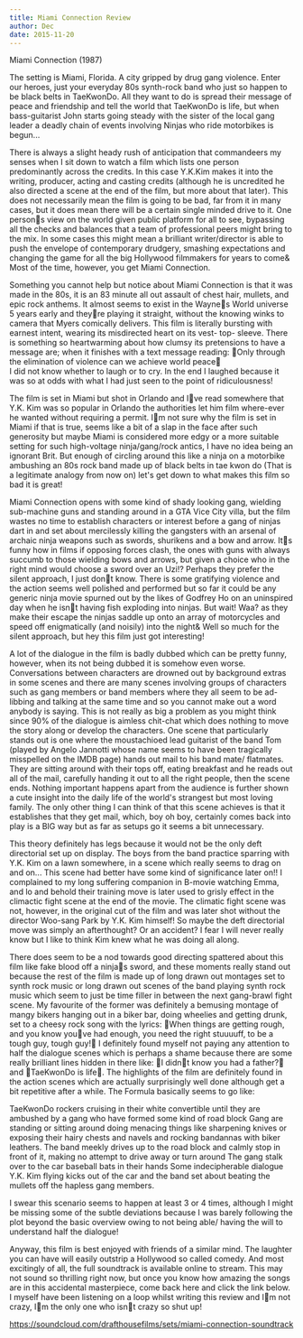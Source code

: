 ```yaml
---
title: Miami Connection Review
author: Dec
date: 2015-11-20
---
```

Miami Connection (1987)


The setting is Miami, Florida. A city gripped by drug gang violence.
Enter our heroes, just your everyday 80s synth-rock band who just so happen to be black belts in TaeKwonDo.
All they want to do is spread their message of peace and friendship and tell the world that TaeKwonDo is life, but when bass-guitarist John starts going steady with the sister of the local gang leader a deadly chain of events involving Ninjas who ride motorbikes is begun...

There is always a slight heady rush of anticipation that commandeers my senses when I sit down to watch a film which lists one person predominantly across the credits. In this case Y.K.Kim makes it into the writing, producer, acting and casting credits (although he is uncredited he also directed a scene at the end of the film, but more about that later). This does not necessarily mean the film is going to be bad, far from it in many cases, but it does mean there will be a certain single minded drive to it. One persons view on the world given public platform for all to see, bypassing all the checks and balances that a team of professional peers might bring to the mix. In some cases this might mean a brilliant writer/director is able to push the envelope of contemporary drudgery, smashing expectations and changing the game for all the big Hollywood filmmakers for years to come& Most of the time, however, you get Miami Connection.

Something you cannot help but notice about Miami Connection is that it was made in the 80s, it is an 83 minute all out assault of chest hair, mullets, and epic rock anthems. It almost seems to exist in the Waynes World universe 5 years early and theyre playing it straight, without the knowing winks to camera that Myers comically delivers. This film is literally bursting with earnest intent, wearing its misdirected heart on its vest- top- sleeve. There is something so heartwarming about how clumsy its pretensions to have a message are; when it finishes with a text message reading: 
Only through the elimination of violence can we achieve world peace  
I did not know whether to laugh or to cry. In the end I laughed because it was so at odds with what I had just seen to the point of ridiculousness!

 The film is set in Miami but shot in Orlando and Ive read somewhere that Y.K. Kim was so popular in Orlando the authorities let him film where-ever he wanted without requiring a permit. Im not sure why the film is set in Miami if that is true, seems like a bit of a slap in the face after such generosity but maybe Miami is considered more edgy or a more suitable setting for such high-voltage ninja/gang/rock antics, I have no idea being an ignorant Brit. But enough of circling around this like a ninja on a motorbike ambushing an 80s rock band made up of black belts in tae kwon do (That is a legitimate analogy from now on) let's get down to what makes this film so bad it is great!


Miami Connection opens with some kind of shady looking gang, wielding sub-machine guns and  standing around in a GTA Vice City villa, but the film wastes no time to establish characters or interest before a gang of ninjas dart in and set about mercilessly killing the gangsters with an arsenal of archaic ninja weapons such as swords, shurikens and a bow and arrow. Its funny how in films if opposing forces clash, the ones with guns with always succumb to those wielding bows and arrows, but given a choice who in the right mind would choose a sword over an Uzi!? Perhaps they prefer the silent approach, I just dont know. There is some gratifying violence and the action seems well polished and performed but so far it could be any generic ninja movie spurned out by the likes of Godfrey Ho on an uninspired day when he isnt having fish exploding into ninjas. But wait! Waa? as they make their escape the ninjas saddle up onto an array of motorcycles and speed off enigmatically (and noisily) into the night& Well so much for the silent approach, but hey this film just got interesting! 

A lot of the dialogue in the film is badly dubbed which can be pretty funny, however, when its not being dubbed it is somehow even worse. Conversations between characters are drowned out by background extras in some scenes and there are many scenes involving groups of characters such as gang members or band members where they all seem to be ad-libbing and talking at the same time and so you cannot make out a word anybody is saying. This is not really as big a problem as you might think since 90% of the dialogue is aimless chit-chat which does nothing to move the story along or develop the characters. One scene that particularly stands out is one where the moustachioed lead guitarist of the band Tom (played by Angelo Jannotti whose name seems to have been tragically misspelled on the IMDB page) hands out mail to his band mate/ flatmates. They are sitting around with their tops off, eating breakfast and he reads out all of the mail, carefully handing it out to all the right people, then the scene ends. Nothing important happens apart from the audience is further shown a cute insight into the daily life of the world's strangest but most loving family. The only other thing I can think of that this scene achieves is that it establishes that they get mail, which, boy oh boy, certainly comes back into play is a BIG way but as far as setups go it seems a bit unnecessary. 

This theory definitely has legs because it would not be the only deft directorial set up on display. The boys from the band practice sparring with Y.K. Kim on a lawn somewhere, in a scene which really seems to drag on and on... This scene had better have some kind of significance later on!! I complained to my long suffering companion in B-movie watching Emma, and lo and behold their training move is later used to grisly effect in the climactic fight scene at the end of the movie. The climatic fight scene was not, however, in the original cut of the film and was later shot without the director Woo-sang Park by Y.K. Kim himself! So maybe the deft directorial move was simply an afterthought? Or an accident? I fear I will never really know but I like to think Kim knew what he was doing all along.

There does seem to be a nod towards good directing spattered about this film like fake blood off a ninjas sword, and these moments really stand out because the rest of the film is made up of long drawn out montages set to synth rock music or long drawn out scenes of the band playing synth rock music which seem to just be time filler in between the next gang-brawl fight scene. My favourite of the former was definitely a bemusing montage of mangy bikers hanging out in a biker bar, doing wheelies and getting drunk, set to a cheesy rock song with the lyrics: When things are getting rough, and you know youve had enough, you need the right stuuuuff, to be a tough guy, tough guy!  I definitely found myself not paying any attention to half the dialogue scenes which is perhaps a shame because there are some really brilliant lines hidden in there like: 
I didnt know you had a father? and TaeKwonDo is life. 
The highlights of the film are definitely found in the action scenes which are actually surprisingly well done although get a bit repetitive after a while.  The Formula basically seems to go like:


TaeKwonDo rockers cruising in their white convertible until they are ambushed by a gang who have formed some kind of road block
Gang are standing or sitting around doing menacing things like sharpening knives or exposing their hairy chests and navels and rocking bandannas with biker leathers. 
The band meekly drives up to the road block and calmly stop in front of it, making no attempt to drive away or turn around
The gang stalk over to the car baseball bats in their hands
Some indecipherable dialogue 
Y.K. Kim flying kicks out of the car and the band set about beating the mullets off the hapless gang members.

I swear this scenario seems to happen at least 3 or 4 times, although I might be missing some of the subtle deviations because I was barely following the plot beyond the basic overview owing to not being able/ having the will to understand half the dialogue! 


Anyway, this film is best enjoyed with friends of a similar mind. The laughter you can have will easily outstrip a Hollywood so called comedy. And most excitingly of all, the full soundtrack is available online to stream. This may not sound so thrilling right now, but once you know how amazing the songs are in this accidental masterpiece, come back here and click the link below. I myself have been listening on a loop whilst writing this review and Im not crazy, Im the only one who isnt crazy so shut up!


https://soundcloud.com/drafthousefilms/sets/miami-connection-soundtrack 